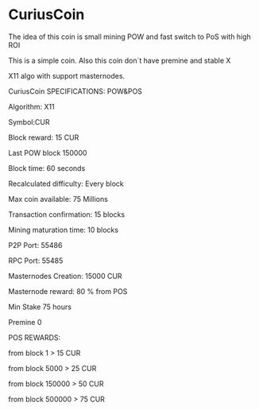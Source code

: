 # CuriusCoin

The idea of this coin is small mining POW and fast switch to PoS with high ROI

This is a simple coin. Also this coin don`t have premine and stable X

X11 algo with support masternodes.

CuriusCoin SPECIFICATIONS: POW&POS

Algorithm: X11

Symbol:CUR

Block reward: 15 CUR

Last POW block 150000

Block time: 60 seconds

Recalculated difficulty: Every block

Max coin available: 75 Millions

Transaction confirmation: 15 blocks

Mining maturation time: 10 blocks

P2P Port: 55486

RPC Port: 55485

Masternodes Creation: 15000 CUR

Masternode reward: 80 % from POS

Min Stake 75 hours

Premine 0

POS REWARDS:

from block 1 > 15 CUR

from block 5000 > 25 CUR

from block 150000 > 50 CUR

from block 500000 > 75 CUR
